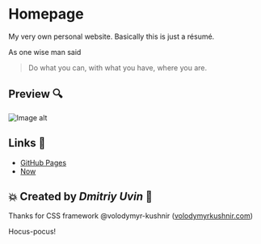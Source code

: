 # Homepage
My very own personal website. Basically this is just a résumé.

As one wise man said
>Do what you can, with what you have, where you are.

## Preview :mag:
![Image alt](https://github.com/dmitriy-sanders/homepage/raw/develop/assets/images/preview.png)

## Links :electric_plug:
- [GitHub Pages](https://dmitriy-sanders.github.io/homepage/)
- [Now](https://homepage-183yitqnn.now.sh/)

## :boom: Created by *Dmitriy Uvin* :rocket:

Thanks for CSS framework @volodymyr-kushnir ([volodymyrkushnir.com](https://volodymyrkushnir.com/))

Hocus-pocus!
